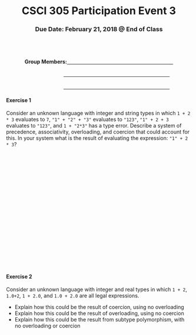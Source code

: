 <center>

<h1>CSCI 305 Participation Event 3</h1>

<h3>Due Date: February 21, 2018 @ End of Class</h3>
<br />
<br />

<h4>Group Members:<u>&nbsp;&nbsp;&nbsp;&nbsp;&nbsp;&nbsp;&nbsp;&nbsp;&nbsp;
&nbsp;&nbsp;&nbsp;&nbsp;&nbsp;&nbsp;&nbsp;&nbsp;&nbsp;&nbsp;&nbsp;&nbsp;
&nbsp;&nbsp;&nbsp;&nbsp;&nbsp;&nbsp;&nbsp;&nbsp;&nbsp;&nbsp;&nbsp;&nbsp;
&nbsp;&nbsp;&nbsp;&nbsp;&nbsp;&nbsp;&nbsp;&nbsp;&nbsp;&nbsp;&nbsp;&nbsp;
&nbsp;&nbsp;&nbsp;&nbsp;&nbsp;&nbsp;&nbsp;&nbsp;&nbsp;&nbsp;&nbsp;&nbsp;
&nbsp;&nbsp;&nbsp;&nbsp;&nbsp;&nbsp;&nbsp;&nbsp;&nbsp;&nbsp;&nbsp;&nbsp;
&nbsp;&nbsp;&nbsp;&nbsp;&nbsp;&nbsp;&nbsp;&nbsp;&nbsp;&nbsp;&nbsp;&nbsp;</u><br/><br/>&nbsp;&nbsp;&nbsp;&nbsp;&nbsp;&nbsp;&nbsp;&nbsp;&nbsp;&nbsp;&nbsp;&nbsp;&nbsp;
&nbsp;&nbsp;&nbsp;&nbsp;&nbsp;&nbsp;&nbsp;&nbsp;&nbsp;&nbsp;&nbsp;&nbsp;&nbsp;&nbsp;&nbsp;<u>&nbsp;&nbsp;&nbsp;&nbsp;&nbsp;&nbsp;&nbsp;&nbsp;&nbsp;&nbsp;&nbsp;&nbsp;&nbsp;&nbsp;&nbsp;&nbsp;&nbsp;
&nbsp;&nbsp;&nbsp;&nbsp;
&nbsp;&nbsp;&nbsp;&nbsp;&nbsp;&nbsp;&nbsp;&nbsp;&nbsp;&nbsp;&nbsp;&nbsp;
&nbsp;&nbsp;&nbsp;&nbsp;&nbsp;&nbsp;&nbsp;&nbsp;&nbsp;&nbsp;&nbsp;&nbsp;
&nbsp;&nbsp;&nbsp;&nbsp;&nbsp;&nbsp;&nbsp;&nbsp;&nbsp;&nbsp;&nbsp;&nbsp;
&nbsp;&nbsp;&nbsp;&nbsp;&nbsp;&nbsp;&nbsp;&nbsp;&nbsp;&nbsp;&nbsp;&nbsp;
&nbsp;&nbsp;&nbsp;&nbsp;&nbsp;&nbsp;&nbsp;&nbsp;&nbsp;&nbsp;&nbsp;&nbsp;</u><br/><br/>&nbsp;&nbsp;&nbsp;&nbsp;&nbsp;&nbsp;&nbsp;&nbsp;&nbsp;&nbsp;&nbsp;&nbsp;&nbsp;
&nbsp;&nbsp;&nbsp;&nbsp;&nbsp;&nbsp;&nbsp;&nbsp;&nbsp;&nbsp;&nbsp;&nbsp;&nbsp;&nbsp;&nbsp;<u>&nbsp;&nbsp;&nbsp;&nbsp;&nbsp;&nbsp;&nbsp;&nbsp;&nbsp;&nbsp;&nbsp;&nbsp;&nbsp;&nbsp;&nbsp;&nbsp;&nbsp;
&nbsp;&nbsp;&nbsp;&nbsp;
&nbsp;&nbsp;&nbsp;&nbsp;&nbsp;&nbsp;&nbsp;&nbsp;&nbsp;&nbsp;&nbsp;&nbsp;
&nbsp;&nbsp;&nbsp;&nbsp;&nbsp;&nbsp;&nbsp;&nbsp;&nbsp;&nbsp;&nbsp;&nbsp;
&nbsp;&nbsp;&nbsp;&nbsp;&nbsp;&nbsp;&nbsp;&nbsp;&nbsp;&nbsp;&nbsp;&nbsp;
&nbsp;&nbsp;&nbsp;&nbsp;&nbsp;&nbsp;&nbsp;&nbsp;&nbsp;&nbsp;&nbsp;&nbsp;
&nbsp;&nbsp;&nbsp;&nbsp;&nbsp;&nbsp;&nbsp;&nbsp;&nbsp;&nbsp;&nbsp;&nbsp;</u></h4>

</center>

#### Exercise 1

Consider an unknown language with integer and string types in which `1 + 2 * 3` evaluates to `7`, `"1" + "2" + "3"` evaluates to `"123"`, `"1" + 2 + 3` evaluates to `"123"`, and `1 + "2*3"` has a type error. Describe a system of precedence, associativity, overloading, and coercion that could account for this. In your system what is the result of evaluating the expression: `"1" + 2 * 3`?
<br/>
<br/>
<br/>
<br/>
<br/>
<br/>
<br/>
<br/>
<br/>
<br/>
<br/>
<br/>
<br/>
<br/>
<br/>
<br/>
<br/>
<br/>
<br/>
<br/>

#### Exercise 2
Consider an unknown language with integer and real types in which `1 + 2`, `1.0+2`, `1 + 2.0`, and `1.0 + 2.0` are all legal expressions.

- Explain how this could be the result of coercion, using no overloading
- Explain how this could be the result of overloading, using no coercion
- Explain how this could be the result from subtype polymorphism, with no overloading or coercion
